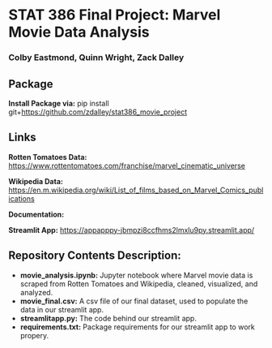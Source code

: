 # **STAT 386 Final Project: Marvel Movie Data Analysis**
### **Colby Eastmond, Quinn Wright, Zack Dalley**

## Package

**Install Package via:** pip install git+https://github.com/zdalley/stat386_movie_project

## Links

**Rotten Tomatoes Data:** https://www.rottentomatoes.com/franchise/marvel_cinematic_universe

**Wikipedia Data:** https://en.m.wikipedia.org/wiki/List_of_films_based_on_Marvel_Comics_publications

**Documentation:**

**Streamlit App:** https://appapppy-jbmpzi8ccfhms2lmxlu9py.streamlit.app/

## **Repository Contents Description:**
- **movie_analysis.ipynb:** Jupyter notebook where Marvel movie data is scraped from Rotten Tomatoes and Wikipedia, cleaned, visualized, and analyzed.
- **movie_final.csv:** A csv file of our final dataset, used to populate the data in our streamlit app.
- **streamlitapp.py:** The code behind our streamlit app.
- **requirements.txt:** Package requirements for our streamlit app to work propery.
